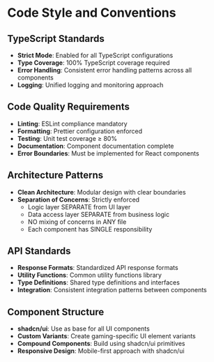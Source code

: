 # Code Style and Conventions

## TypeScript Standards
- **Strict Mode**: Enabled for all TypeScript configurations
- **Type Coverage**: 100% TypeScript coverage required
- **Error Handling**: Consistent error handling patterns across all components
- **Logging**: Unified logging and monitoring approach

## Code Quality Requirements
- **Linting**: ESLint compliance mandatory  
- **Formatting**: Prettier configuration enforced
- **Testing**: Unit test coverage ≥ 80%
- **Documentation**: Component documentation complete
- **Error Boundaries**: Must be implemented for React components

## Architecture Patterns
- **Clean Architecture**: Modular design with clear boundaries
- **Separation of Concerns**: Strictly enforced
  - Logic layer SEPARATE from UI layer
  - Data access layer SEPARATE from business logic
  - NO mixing of concerns in ANY file
  - Each component has SINGLE responsibility

## API Standards
- **Response Formats**: Standardized API response formats
- **Utility Functions**: Common utility functions library
- **Type Definitions**: Shared type definitions and interfaces
- **Integration**: Consistent integration patterns between components

## Component Structure
- **shadcn/ui**: Use as base for all UI components
- **Custom Variants**: Create gaming-specific UI element variants
- **Compound Components**: Build using shadcn/ui primitives
- **Responsive Design**: Mobile-first approach with shadcn/ui